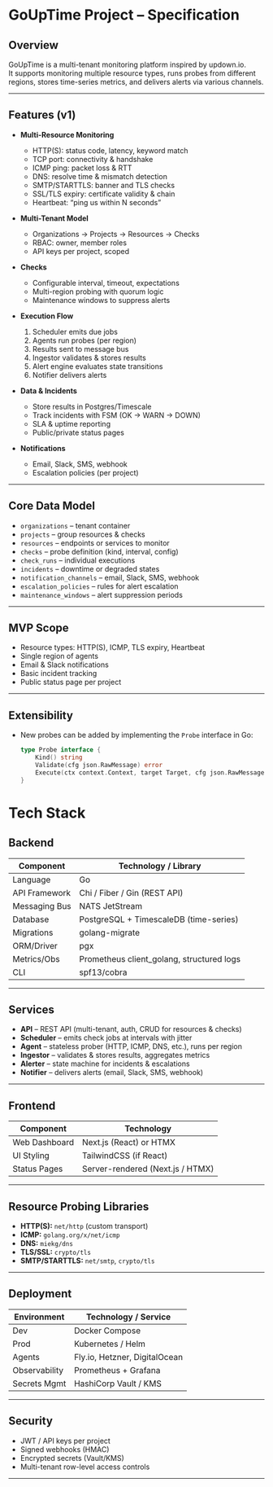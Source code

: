 # GoUpTime Project – Specification

## Overview
GoUpTime is a multi-tenant monitoring platform inspired by updown.io.  
It supports monitoring multiple resource types, runs probes from different regions, stores time-series metrics, and delivers alerts via various channels.

---

## Features (v1)

- **Multi-Resource Monitoring**
    - HTTP(S): status code, latency, keyword match
    - TCP port: connectivity & handshake
    - ICMP ping: packet loss & RTT
    - DNS: resolve time & mismatch detection
    - SMTP/STARTTLS: banner and TLS checks
    - SSL/TLS expiry: certificate validity & chain
    - Heartbeat: “ping us within N seconds”

- **Multi-Tenant Model**
    - Organizations → Projects → Resources → Checks
    - RBAC: owner, member roles
    - API keys per project, scoped

- **Checks**
    - Configurable interval, timeout, expectations
    - Multi-region probing with quorum logic
    - Maintenance windows to suppress alerts

- **Execution Flow**
    1. Scheduler emits due jobs
    2. Agents run probes (per region)
    3. Results sent to message bus
    4. Ingestor validates & stores results
    5. Alert engine evaluates state transitions
    6. Notifier delivers alerts

- **Data & Incidents**
    - Store results in Postgres/Timescale
    - Track incidents with FSM (OK → WARN → DOWN)
    - SLA & uptime reporting
    - Public/private status pages

- **Notifications**
    - Email, Slack, SMS, webhook
    - Escalation policies (per project)

---

## Core Data Model

- `organizations` – tenant container
- `projects` – group resources & checks
- `resources` – endpoints or services to monitor
- `checks` – probe definition (kind, interval, config)
- `check_runs` – individual executions
- `incidents` – downtime or degraded states
- `notification_channels` – email, Slack, SMS, webhook
- `escalation_policies` – rules for alert escalation
- `maintenance_windows` – alert suppression periods

---

## MVP Scope

- Resource types: HTTP(S), ICMP, TLS expiry, Heartbeat
- Single region of agents
- Email & Slack notifications
- Basic incident tracking
- Public status page per project

---

## Extensibility

- New probes can be added by implementing the `Probe` interface in Go:
  ```go
  type Probe interface {
      Kind() string
      Validate(cfg json.RawMessage) error
      Execute(ctx context.Context, target Target, cfg json.RawMessage) (Result, error)
  }

# Tech Stack

## Backend

| Component         | Technology / Library                    |
|-------------------|-----------------------------------------|
| Language          | Go                                       |
| API Framework     | Chi / Fiber / Gin (REST API)             |
| Messaging Bus     | NATS JetStream                           |
| Database          | PostgreSQL + TimescaleDB (time-series)   |
| Migrations        | golang-migrate                           |
| ORM/Driver        | pgx                                      |
| Metrics/Obs       | Prometheus client_golang, structured logs|
| CLI               | spf13/cobra                              |

---

## Services

- **API** – REST API (multi-tenant, auth, CRUD for resources & checks)
- **Scheduler** – emits check jobs at intervals with jitter
- **Agent** – stateless prober (HTTP, ICMP, DNS, etc.), runs per region
- **Ingestor** – validates & stores results, aggregates metrics
- **Alerter** – state machine for incidents & escalations
- **Notifier** – delivers alerts (email, Slack, SMS, webhook)

---

## Frontend

| Component      | Technology                |
|----------------|---------------------------|
| Web Dashboard  | Next.js (React) or HTMX   |
| UI Styling     | TailwindCSS (if React)    |
| Status Pages   | Server-rendered (Next.js / HTMX) |

---

## Resource Probing Libraries

- **HTTP(S):** `net/http` (custom transport)
- **ICMP:** `golang.org/x/net/icmp`
- **DNS:** `miekg/dns`
- **TLS/SSL:** `crypto/tls`
- **SMTP/STARTTLS:** `net/smtp`, `crypto/tls`

---

## Deployment

| Environment    | Technology / Service           |
|----------------|--------------------------------|
| Dev            | Docker Compose                 |
| Prod           | Kubernetes / Helm              |
| Agents         | Fly.io, Hetzner, DigitalOcean   |
| Observability  | Prometheus + Grafana            |
| Secrets Mgmt   | HashiCorp Vault / KMS           |

---

## Security

- JWT / API keys per project
- Signed webhooks (HMAC)
- Encrypted secrets (Vault/KMS)
- Multi-tenant row-level access controls

---
